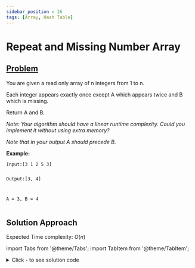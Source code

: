 ```yaml
---
sidebar_position : 16
tags: [Array, Hash Table]
---
```


# Repeat and Missing Number Array

## [Problem](https://www.interviewbit.com/problems/repeat-and-missing-number-array/)

<div class="p-html-content__container"><p>You are given a read only array of n integers from 1 to n.</p>

<p>Each integer appears exactly once except A which appears twice and B which is missing.</p>

<p>Return A and B.</p>

<p><em>Note: Your algorithm should have a linear runtime complexity. Could you implement it without using extra memory?</em></p>

<p><em>Note that in your output A should precede B.</em></p>

<p><strong>Example:</strong></p>

<div class="highlighter-rouge"><pre class="highlight"><code>Input:[3 1 2 5 3] 

Output:[3, 4] 

A = 3, B = 4
</code></pre>
</div></div>

## Solution Approach

Expected Time complexity: $O(n)$

import Tabs from '@theme/Tabs';
import TabItem from '@theme/TabItem';

<details><summary>Click - to see solution code</summary>

<Tabs>
<TabItem value="cpp" label="C++">

```cpp
vector<int> Solution::repeatedNumber(const vector<int> &A) {
    long long sm = 0, sm1 = 0, sm2 = 0, sm4 = 0;
    long long n = A.size();
    for (int i = 0; i < n; i++) {
        sm += A[i];
        sm2 += A[i] * A[i];
        sm4 += (i + 1) * (i + 1);
    }
    sm1 = (n * (n + 1ll) / 2ll);
    long long rel1 = sm1 - sm;
    long long rel2 = (sm4 - sm2) / rel1;
    if (rel1 < rel2) swap(rel1, rel2);
    long long x = (rel1 + rel2) / 2ll;
    long long y = (rel1 - rel2) / 2ll;
    vector<int> aa = {y, x};
    return aa;
}

```
</TabItem>
</Tabs>

</details>
